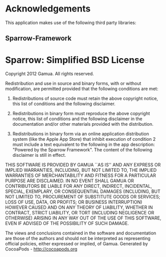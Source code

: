 # Acknowledgements
This application makes use of the following third party libraries:

## Sparrow-Framework

Sparrow: Simplified BSD License
===============================

Copyright 2012 Gamua. All rights reserved.

Redistribution and use in source and binary forms, with or without modification, are
permitted provided that the following conditions are met:

   1. Redistributions of source code must retain the above copyright notice, this list of
      conditions and the following disclaimer.

   2. Redistributions in binary form must reproduce the above copyright notice, this list
      of conditions and the following disclaimer in the documentation and/or other materials
      provided with the distribution.

   3. Redistributions in binary form via an online application distribution system (like the 
      Apple App Store) that inhibit execution of condition 2 must include a text equivalent
      to the following in the app description: "Powered by the Sparrow Framework". 
      The content of the following disclaimer is still in effect.

THIS SOFTWARE IS PROVIDED BY GAMUA ``AS IS'' AND ANY EXPRESS OR IMPLIED
WARRANTIES, INCLUDING, BUT NOT LIMITED TO, THE IMPLIED WARRANTIES OF MERCHANTABILITY AND
FITNESS FOR A PARTICULAR PURPOSE ARE DISCLAIMED. IN NO EVENT SHALL GAMUA OR
CONTRIBUTORS BE LIABLE FOR ANY DIRECT, INDIRECT, INCIDENTAL, SPECIAL, EXEMPLARY, OR
CONSEQUENTIAL DAMAGES (INCLUDING, BUT NOT LIMITED TO, PROCUREMENT OF SUBSTITUTE GOODS OR
SERVICES; LOSS OF USE, DATA, OR PROFITS; OR BUSINESS INTERRUPTION) HOWEVER CAUSED AND ON
ANY THEORY OF LIABILITY, WHETHER IN CONTRACT, STRICT LIABILITY, OR TORT (INCLUDING
NEGLIGENCE OR OTHERWISE) ARISING IN ANY WAY OUT OF THE USE OF THIS SOFTWARE, EVEN IF
ADVISED OF THE POSSIBILITY OF SUCH DAMAGE.

The views and conclusions contained in the software and documentation are those of the
authors and should not be interpreted as representing official policies, either expressed
or implied, of Gamua.
Generated by CocoaPods - http://cocoapods.org
